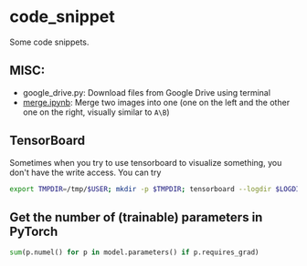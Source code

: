 # code_snippet
Some code snippets.

## MISC:
- google_drive.py: Download files from Google Drive using terminal
- [merge.ipynb](https://colab.research.google.com/drive/1EvRMO-NerFBlZtCTnPNPSDYWlElJg-cA): Merge two images into one (one on the left and the other one on the right, visually similar to `A\B`)

## TensorBoard
Sometimes when you try to use tensorboard to visualize something, you don't have the write access. You can try
```bash
export TMPDIR=/tmp/$USER; mkdir -p $TMPDIR; tensorboard --logdir $LOGDIR
```

## Get the number of (trainable) parameters in PyTorch
```python
sum(p.numel() for p in model.parameters() if p.requires_grad)
```

